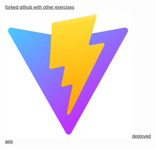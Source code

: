 [forked github with other exercises](https://github.com/kxelina/full-stack-open-pokedex)

![logo](logo/Vitejs-logo.svg.png)
[deployed app](https://bloglist-frontend-9gzx.onrender.com)

